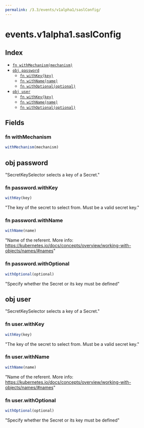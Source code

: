 ```yaml
---
permalink: /3.3/events/v1alpha1/saslConfig/
---
```


# events.v1alpha1.saslConfig



## Index

* [`fn withMechanism(mechanism)`](#fn-withmechanism)
* [`obj password`](#obj-password)
  * [`fn withKey(key)`](#fn-passwordwithkey)
  * [`fn withName(name)`](#fn-passwordwithname)
  * [`fn withOptional(optional)`](#fn-passwordwithoptional)
* [`obj user`](#obj-user)
  * [`fn withKey(key)`](#fn-userwithkey)
  * [`fn withName(name)`](#fn-userwithname)
  * [`fn withOptional(optional)`](#fn-userwithoptional)

## Fields

### fn withMechanism

```ts
withMechanism(mechanism)
```



## obj password

"SecretKeySelector selects a key of a Secret."

### fn password.withKey

```ts
withKey(key)
```

"The key of the secret to select from.  Must be a valid secret key."

### fn password.withName

```ts
withName(name)
```

"Name of the referent. More info: https://kubernetes.io/docs/concepts/overview/working-with-objects/names/#names"

### fn password.withOptional

```ts
withOptional(optional)
```

"Specify whether the Secret or its key must be defined"

## obj user

"SecretKeySelector selects a key of a Secret."

### fn user.withKey

```ts
withKey(key)
```

"The key of the secret to select from.  Must be a valid secret key."

### fn user.withName

```ts
withName(name)
```

"Name of the referent. More info: https://kubernetes.io/docs/concepts/overview/working-with-objects/names/#names"

### fn user.withOptional

```ts
withOptional(optional)
```

"Specify whether the Secret or its key must be defined"